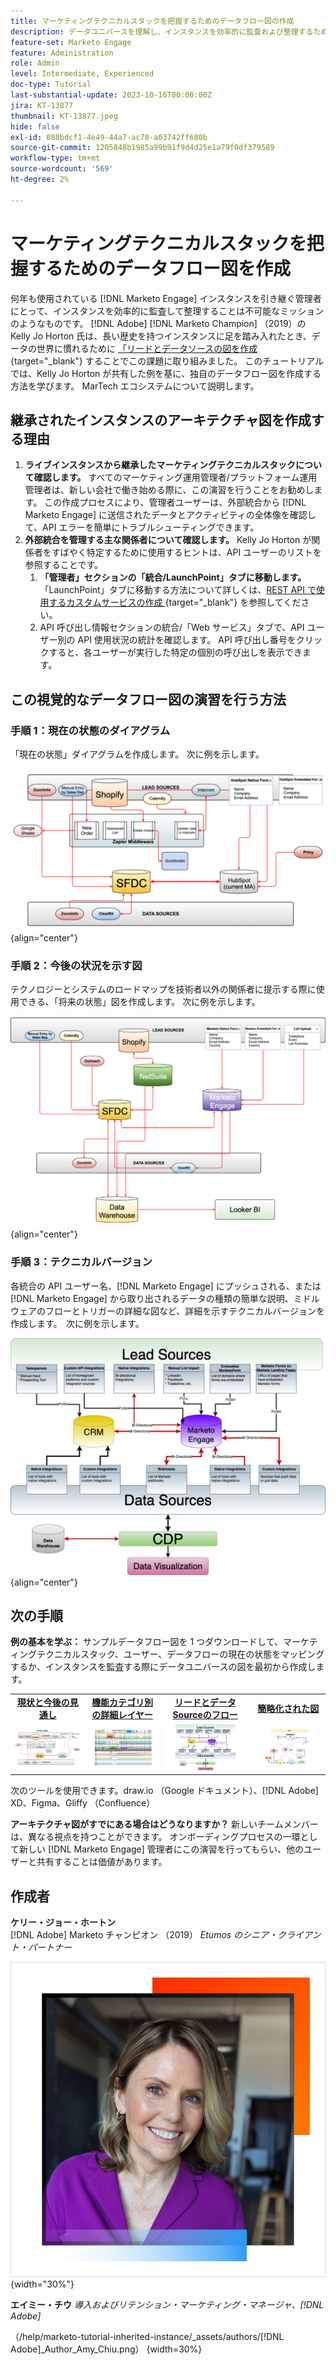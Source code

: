```yaml
---
title: マーケティングテクニカルスタックを把握するためのデータフロー図の作成
description: データユニバースを理解し、インスタンスを効率的に監査および整理するための「リードとデータソース」の図を作成する方法について説明します。
feature-set: Marketo Engage
feature: Administration
role: Admin
level: Intermediate, Experienced
doc-type: Tutorial
last-substantial-update: 2023-10-16T00:00:00Z
jira: KT-13877
thumbnail: KT-13877.jpeg
hide: false
exl-id: 088bdcf1-4e49-44a7-ac78-a03742ff680b
source-git-commit: 1205848b1985a99b91f9d4d25e1a79f0df379589
workflow-type: tm+mt
source-wordcount: '569'
ht-degree: 2%

---
```


# マーケティングテクニカルスタックを把握するためのデータフロー図を作成

何年も使用されている [!DNL Marketo Engage] インスタンスを引き継ぐ管理者にとって、インスタンスを効率的に監査して整理することは不可能なミッションのようなものです。 [!DNL Adobe] [!DNL Marketo Champion] （2019）の Kelly Jo Horton 氏は、長い歴史を持つインスタンスに足を踏み入れたとき、データの世界に慣れるために [ 「リードとデータソースの図を作成 ](https://nation.marketo.com/t5/employee-blogs/understand-your-marketing-technology-and-data-create-this/ba-p/296774){target="_blank"} することでこの課題に取り組みました。 このチュートリアルでは、Kelly Jo Horton が共有した例を基に、独自のデータフロー図を作成する方法を学びます。 MarTech エコシステムについて説明します。

## 継承されたインスタンスのアーキテクチャ図を作成する理由

1. **ライブインスタンスから継承したマーケティングテクニカルスタックについて確認します。** すべてのマーケティング運用管理者/プラットフォーム運用管理者は、新しい会社で働き始める際に、この演習を行うことをお勧めします。 この作成プロセスにより、管理者ユーザーは、外部統合から [!DNL Marketo Engage] に送信されたデータとアクティビティの全体像を確認して、API エラーを簡単にトラブルシューティングできます。
2. **外部統合を管理する主な関係者について確認します。** Kelly Jo Horton が関係者をすばやく特定するために使用するヒントは、API ユーザーのリストを参照することです。
   1. **「管理者」セクションの「統合/LaunchPoint」タブに移動します。** 「LaunchPoint」タブに移動する方法について詳しくは、[REST API で使用するカスタムサービスの作成 ](https://experienceleague.adobe.com/docs/marketo/using/product-docs/administration/additional-integrations/create-a-custom-service-for-use-with-rest-api.html?lang=ja){target="_blank"} を参照してください。
   2. API 呼び出し情報セクションの統合/「Web サービス」タブで、API ユーザー別の API 使用状況の統計を確認します。 API 呼び出し番号をクリックすると、各ユーザーが実行した特定の個別の呼び出しを表示できます。

## この視覚的なデータフロー図の演習を行う方法

### 手順 1：現在の状態のダイアグラム

「現在の状態」ダイアグラムを作成します。 次に例を示します。

![ 現在の状態の図 ](/help/marketo-tutorial-inherited-instance/_assets/data-flow-diagram/Current_State_Lead_Data_Sources_KellyJo_Horton.png){align="center"}


### 手順 2：今後の状況を示す図

テクノロジーとシステムのロードマップを技術者以外の関係者に提示する際に使用できる、「将来の状態」図を作成します。 次に例を示します。

![ 今後の状況を示す図 ](/help/marketo-tutorial-inherited-instance/_assets/data-flow-diagram/Future-State-Lead-Data-Sources-KellyJo-Horton.png){align="center"}

### 手順 3：テクニカルバージョン

各統合の API ユーザー名、[!DNL Marketo Engage] にプッシュされる、または [!DNL Marketo Engage] から取り出されるデータの種類の簡単な説明、ミドルウェアのフローとトリガーの詳細な図など、詳細を示すテクニカルバージョンを作成します。  次に例を示します。

![ 技術版 ](/help/marketo-tutorial-inherited-instance/_assets/data-flow-diagram/Lead-Data-Source-Diagram-KellyJo-Horton.png){align="center"}


## 次の手順

**例の基本を学ぶ：**
サンプルデータフロー図を 1 つダウンロードして、マーケティングテクニカルスタック、ユーザー、データフローの現在の状態をマッピングするか、インスタンスを監査する際にデータユニバースの図を最初から作成します。


<table style="table-layout:fixed">
   <tr>  
      <td style="border: 0;">
      <div style="text-align: center;">
          <a href="./_assets/downloads/Current_Future_State_Lead_Data_Sources.zip">
            <strong> 現状と今後の見通し </strong>
         </a>
      </div>
      </td>
      <td style="border: 0;">
      <div style="text-align: center;">
         <a href="./_assets/downloads/Detailed_Layers_by_Functional_Category_Stacked_Technologies.zip">
         <strong> 機能カテゴリ別の詳細レイヤー </strong>   
         </a>
      </div>
      </td>
      <td style="border: 0;">
         <div style="text-align: center;">
         <a href="./_assets/downloads/Lead_Data_Source.zip">
           <strong> リードとデータSourceのフロー </strong>  
         </a>
         </div>
       </td> 
       <td style="border: 0;">
         <div style="text-align: center;">
         <a href="./_assets/downloads/Simple_World_Class_Stage_Stack.zip">
          <strong> 簡略化された図 </strong>  
         </a>
         </div>
        </td>  
   </tr>
   <tr>
    <td style="border: 0;">
         <div>
          <img alt="現在の状態と将来の状態の図" src="./_assets/Thumbnail_Current-Future State Lead_Data Sources_KellyJo_Horton.png"/>
         </a>
      </div>
      </td>
      <td style="border: 0;">
         <div>
         <a href="./_assets/downloads/Detailed_Layers_by_Functional_Category_Stacked_Technologies.zip">
         <img alt="機能カテゴリ別詳細レイヤー図" src="./_assets/Thumbnail_Detailed_Layers_by_Functional_Category_Stacked_Technologies_KellyJo_Horton.png" />
       </a>
         </div>
      </td>
       <td style="border: 0;">
         <div>
            <a href="./_assets/downloads/Lead_Data_Source.zip">
         <img alt="リードと Data Sourceのフロー図" src="./_assets/Thumbnail_Lead-Data Source Diagram_KellyJo_Horton.png" />
         </a>
         </div>
      </td>
     <td style="border: 0;">
         <div>
            <a href="./_assets/downloads/Simple_World_Class_Stage_Stack.zip">
             <img alt="簡略化された図" src="./_assets/Thumbnail_Simple_World_Class_Stage_Stack.png" />
         </a>
         </div>
      </td>
</table>

次のツールを使用できます。draw.io （Google ドキュメント）、[!DNL Adobe] XD、Figma、Gliffy （Confluence）

**アーキテクチャ図がすでにある場合はどうなりますか？** 新しいチームメンバーは、異なる視点を持つことができます。 オンボーディングプロセスの一環として新しい [!DNL Marketo Engage] 管理者にこの演習を行ってもらい、他のユーザーと共有することは価値があります。

## 作成者

**ケリー・ジョー・ホートン**\
[!DNL Adobe] Marketo チャンピオン （2019）
*Etumos のシニア・クライアント・パートナー*

![ ケリー・ジョー・ホートン ](/help/marketo-tutorial-inherited-instance/_assets/authors/Customer_Author_Kelly_Jo_Horton.png){width="30%"}

**エイミー・チウ**
*導入およびリテンション・マーケティング・マネージャ、[!DNL Adobe]*

 （/help/marketo-tutorial-inherited-instance/_assets/authors/[!DNL Adobe]_Author_Amy_Chiu.png） {width=30%}
